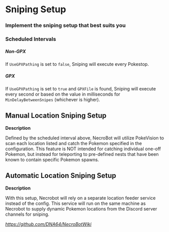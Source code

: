 # Sniping Setup

### Implement the sniping setup that best suits you

### Scheduled Intervals

##### Non-GPX

If `UseGPXPathing` is set to `false`, Sniping will execute every Pokestop.

##### GPX

If `UseGPXPathing` is set to `true` and `GPXFile` is found, Sniping will execute every second or based on the value in milliseconds for `MinDelayBetweenSnipes` (whichever is higher).

## Manual Location Sniping Setup

**Description**

Defined by the scheduled interval above, NecroBot will utilize PokeVision to scan each location listed and catch the Pokemon specified in the configuration. This feature is NOT intended for catching individual one-off Pokemon, but instead for teleporting to pre-defined nests that have been known to contain specific Pokemon spawns.

## Automatic Location Sniping Setup

**Description**

With this setup, Necrobot will rely on a separate location feeder service instead of the config. This service will run on the same machine as Necrobot to supply dynamic Pokemon locations from the Discord server channels for sniping.

_https://github.com/DNA64/NecroBotWiki_
